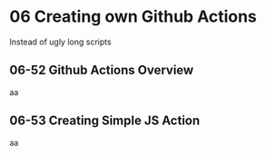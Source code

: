 # 06 Creating own Github Actions

Instead of ugly long scripts

## 06-52 Github Actions Overview

aa

## 06-53 Creating Simple JS Action

aa


